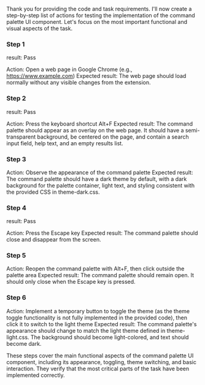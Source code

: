 Thank you for providing the code and task requirements. I'll now create a step-by-step list of actions for testing the implementation of the command palette UI component. Let's focus on the most important functional and visual aspects of the task.

### Step 1
result: Pass

Action: Open a web page in Google Chrome (e.g., https://www.example.com)
Expected result: The web page should load normally without any visible changes from the extension.

### Step 2
result: Pass

Action: Press the keyboard shortcut Alt+F
Expected result: The command palette should appear as an overlay on the web page. It should have a semi-transparent background, be centered on the page, and contain a search input field, help text, and an empty results list.

### Step 3
Action: Observe the appearance of the command palette
Expected result: The command palette should have a dark theme by default, with a dark background for the palette container, light text, and styling consistent with the provided CSS in theme-dark.css.

### Step 4
result: Pass

Action: Press the Escape key
Expected result: The command palette should close and disappear from the screen.

### Step 5
Action: Reopen the command palette with Alt+F, then click outside the palette area
Expected result: The command palette should remain open. It should only close when the Escape key is pressed.

### Step 6
Action: Implement a temporary button to toggle the theme (as the theme toggle functionality is not fully implemented in the provided code), then click it to switch to the light theme
Expected result: The command palette's appearance should change to match the light theme defined in theme-light.css. The background should become light-colored, and text should become dark.

These steps cover the main functional aspects of the command palette UI component, including its appearance, toggling, theme switching, and basic interaction. They verify that the most critical parts of the task have been implemented correctly.